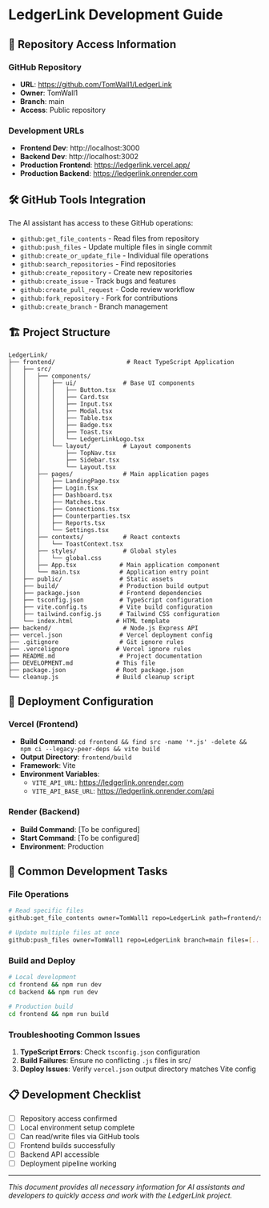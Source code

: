 # LedgerLink Development Guide

## 🔗 Repository Access Information

### GitHub Repository
- **URL**: https://github.com/TomWall1/LedgerLink
- **Owner**: TomWall1
- **Branch**: main
- **Access**: Public repository

### Development URLs
- **Frontend Dev**: http://localhost:3000
- **Backend Dev**: http://localhost:3002
- **Production Frontend**: https://ledgerlink.vercel.app/
- **Production Backend**: https://ledgerlink.onrender.com

## 🛠️ GitHub Tools Integration

The AI assistant has access to these GitHub operations:
- `github:get_file_contents` - Read files from repository
- `github:push_files` - Update multiple files in single commit
- `github:create_or_update_file` - Individual file operations
- `github:search_repositories` - Find repositories
- `github:create_repository` - Create new repositories
- `github:create_issue` - Track bugs and features
- `github:create_pull_request` - Code review workflow
- `github:fork_repository` - Fork for contributions
- `github:create_branch` - Branch management

## 🏗️ Project Structure

```
LedgerLink/
├── frontend/                    # React TypeScript Application
│   ├── src/
│   │   ├── components/
│   │   │   ├── ui/             # Base UI components
│   │   │   │   ├── Button.tsx
│   │   │   │   ├── Card.tsx
│   │   │   │   ├── Input.tsx
│   │   │   │   ├── Modal.tsx
│   │   │   │   ├── Table.tsx
│   │   │   │   ├── Badge.tsx
│   │   │   │   ├── Toast.tsx
│   │   │   │   └── LedgerLinkLogo.tsx
│   │   │   └── layout/         # Layout components
│   │   │       ├── TopNav.tsx
│   │   │       ├── Sidebar.tsx
│   │   │       └── Layout.tsx
│   │   ├── pages/              # Main application pages
│   │   │   ├── LandingPage.tsx
│   │   │   ├── Login.tsx
│   │   │   ├── Dashboard.tsx
│   │   │   ├── Matches.tsx
│   │   │   ├── Connections.tsx
│   │   │   ├── Counterparties.tsx
│   │   │   ├── Reports.tsx
│   │   │   └── Settings.tsx
│   │   ├── contexts/           # React contexts
│   │   │   └── ToastContext.tsx
│   │   ├── styles/             # Global styles
│   │   │   └── global.css
│   │   ├── App.tsx            # Main application component
│   │   └── main.tsx           # Application entry point
│   ├── public/                # Static assets
│   ├── build/                 # Production build output
│   ├── package.json           # Frontend dependencies
│   ├── tsconfig.json          # TypeScript configuration
│   ├── vite.config.ts         # Vite build configuration
│   ├── tailwind.config.js     # Tailwind CSS configuration
│   └── index.html            # HTML template
├── backend/                    # Node.js Express API
├── vercel.json                # Vercel deployment config
├── .gitignore                 # Git ignore rules
├── .vercelignore             # Vercel ignore rules
├── README.md                  # Project documentation
├── DEVELOPMENT.md            # This file
├── package.json              # Root package.json
└── cleanup.js                # Build cleanup script
```

## 🚀 Deployment Configuration

### Vercel (Frontend)
- **Build Command**: `cd frontend && find src -name '*.js' -delete && npm ci --legacy-peer-deps && vite build`
- **Output Directory**: `frontend/build`
- **Framework**: Vite
- **Environment Variables**:
  - `VITE_API_URL`: https://ledgerlink.onrender.com
  - `VITE_API_BASE_URL`: https://ledgerlink.onrender.com/api

### Render (Backend)
- **Build Command**: [To be configured]
- **Start Command**: [To be configured]
- **Environment**: Production

## 🔧 Common Development Tasks

### File Operations
```bash
# Read specific files
github:get_file_contents owner=TomWall1 repo=LedgerLink path=frontend/src/App.tsx

# Update multiple files at once
github:push_files owner=TomWall1 repo=LedgerLink branch=main files=[...] message="Description"
```

### Build and Deploy
```bash
# Local development
cd frontend && npm run dev
cd backend && npm run dev

# Production build
cd frontend && npm run build
```

### Troubleshooting Common Issues
1. **TypeScript Errors**: Check `tsconfig.json` configuration
2. **Build Failures**: Ensure no conflicting `.js` files in src/
3. **Deploy Issues**: Verify `vercel.json` output directory matches Vite config

## 📋 Development Checklist

- [ ] Repository access confirmed
- [ ] Local environment setup complete
- [ ] Can read/write files via GitHub tools
- [ ] Frontend builds successfully
- [ ] Backend API accessible
- [ ] Deployment pipeline working

---

*This document provides all necessary information for AI assistants and developers to quickly access and work with the LedgerLink project.*